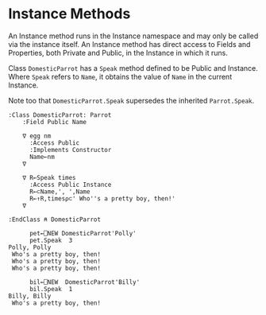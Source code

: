 # Instance Methods

An Instance method runs in the Instance namespace and may only be called via the instance itself. An Instance method has direct access to Fields and Properties, both Private and Public, in the Instance in which it runs.

Class `DomesticParrot` has a `Speak` method defined to be Public and Instance. Where `Speak` refers to `Name`, it obtains the value of `Name` in the current Instance.

Note too that `DomesticParrot.Speak` supersedes the inherited `Parrot.Speak`.
```apl
:Class DomesticParrot: Parrot
    :Field Public Name
    
    ∇ egg nm
      :Access Public
      :Implements Constructor
      Name←nm
    ∇
    
    ∇ R←Speak times
      :Access Public Instance
      R←⊂Name,', ',Name
      R←↑R,times⍴⊂' Who''s a pretty boy, then!'
    ∇
    
:EndClass ⍝ DomesticParrot
 
      pet←⎕NEW DomesticParrot'Polly'
      pet.Speak  3
Polly, Polly             
 Who's a pretty boy, then!
 Who's a pretty boy, then!
 Who's a pretty boy, then!
 
      bil←⎕NEW  DomesticParrot'Billy'
      bil.Speak  1
Billy, Billy             
 Who's a pretty boy, then!
```
